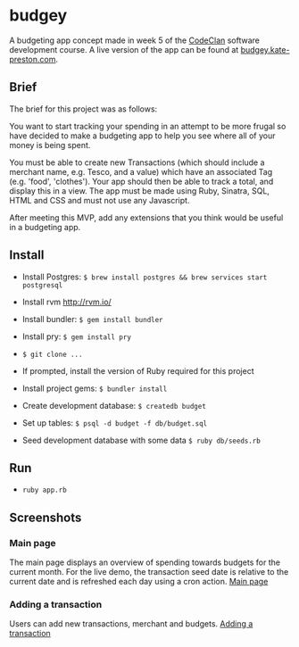 # budgey
A budgeting app concept made in week 5 of the [CodeClan](http://codeclan.com) software development course. A live version of the app can be found at [budgey.kate-preston.com](http://budgey.kate-preston.com).

## Brief
The brief for this project was as follows:

You want to start tracking your spending in an attempt to be more frugal so have decided to make a budgeting app to help you see where all of your money is being spent.

You must be able to create new Transactions (which should include a merchant name, e.g. Tesco, and a value) which have an associated Tag (e.g. 'food', 'clothes'). Your app should then be able to track a total, and display this in a view. The app must be made using Ruby, Sinatra, SQL, HTML and CSS and must not use any Javascript.

After meeting this MVP, add any extensions that you think would be useful in a budgeting app.

## Install
* Install Postgres: `$ brew install postgres && brew services start postgresql`
* Install rvm http://rvm.io/
* Install bundler: `$ gem install bundler`
* Install pry: `$ gem install pry`
* `$ git clone ...`

* If prompted, install the version of Ruby required for this project
* Install project gems: `$ bundler install`
* Create development database: `$ createdb budget`
* Set up tables: `$ psql -d budget -f db/budget.sql`
* Seed development database with some data `$ ruby db/seeds.rb`

## Run
* `ruby app.rb`

## Screenshots
### Main page
The main page displays an overview of spending towards budgets for the current month. For the live demo, the transaction seed date is relative to the current date and is refreshed each day using a cron action.
[Main page](https://www.dropbox.com/s/eclt9yvrub3hvs9/Screen%20Shot%202018-03-01%20at%2011.47.48.png?dl=0)

### Adding a transaction
Users can add new transactions, merchant and budgets.
[Adding a transaction](https://www.dropbox.com/s/zadffnsvrphg0gy/Screen%20Shot%202018-04-06%20at%2013.37.09.png?dl=0)
